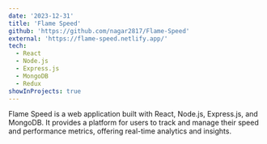 ```yaml
---
date: '2023-12-31'
title: 'Flame Speed'
github: 'https://github.com/nagar2817/Flame-Speed'
external: 'https://flame-speed.netlify.app/'
tech:
  - React
  - Node.js
  - Express.js
  - MongoDB
  - Redux
showInProjects: true
---
```


Flame Speed is a web application built with React, Node.js, Express.js, and MongoDB. It provides a platform for users to track and manage their speed and performance metrics, offering real-time analytics and insights.